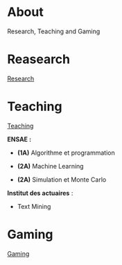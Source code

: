 # About

Research, Teaching and Gaming

# Reasearch

[Research](/research/README.md)

# Teaching

[Teaching](/teaching/README.md)

**ENSAE :**

- **(1A)** Algorithme et programmation

- **(2A)** Machine Learning

- **(2A)** Simulation et Monte Carlo

**Institut des actuaires** : 
- Text Mining

# Gaming

[Gaming](/gaming/README.md)

